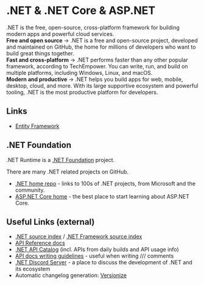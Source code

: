 # .NET & .NET Core & ASP.NET

.NET is the free, open-source, cross-platform framework for building modern apps and powerful cloud services.  
**Free and open source** -> .NET is a free and open-source project, developed and maintained on GitHub, the home for millions of developers who want to build great things together.  
**Fast and cross-platform** -> .NET performs faster than any other popular framework, according to TechEmpower. You can write, run, and build on multiple platforms, including Windows, Linux, and macOS.  
**Modern and productive** -> .NET helps you build apps for web, mobile, desktop, cloud, and more. With its large supportive ecosystem and powerful tooling, .NET is the most productive platform for developers.  


## Links
- [Entity Framework](./efcore.md)

## .NET Foundation

.NET Runtime is a [.NET Foundation](https://www.dotnetfoundation.org/projects) project.

There are many .NET related projects on GitHub.

* [.NET home repo](https://github.com/Microsoft/dotnet) - links to 100s of .NET projects, from Microsoft and the community.
* [ASP.NET Core home](https://docs.microsoft.com/aspnet/core) - the best place to start learning about ASP.NET Core.

## Useful Links (external)

* [.NET source index](https://source.dot.net) / [.NET Framework source index](https://referencesource.microsoft.com)
* [API Reference docs](https://docs.microsoft.com/dotnet/api)
* [.NET API Catalog](https://apisof.net) (incl. APIs from daily builds and API usage info)
* [API docs writing guidelines](https://github.com/dotnet/dotnet-api-docs/wiki) - useful when writing /// comments
* [.NET Discord Server](https://aka.ms/dotnet-discord) - a place to discuss the development of .NET and its ecosystem
* Automatic changelog generation: [Versionize](https://github.com/versionize/versionize)